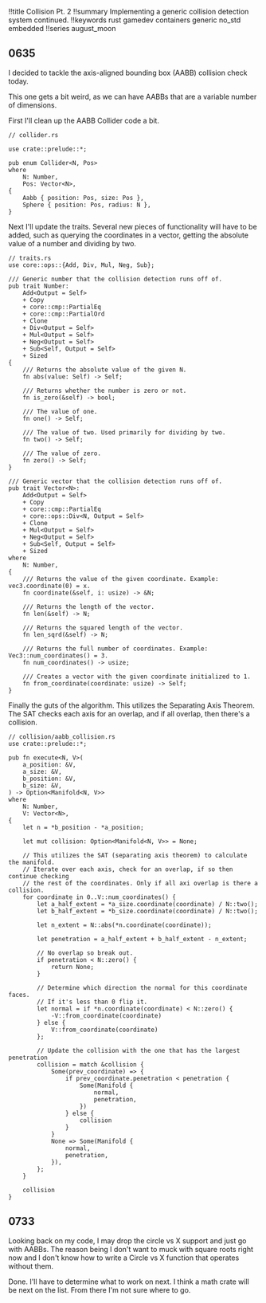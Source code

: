 !!title Collision Pt. 2
!!summary Implementing a generic collision detection system continued.
!!keywords rust gamedev containers generic no_std embedded
!!series august_moon

## 0635

I decided to tackle the axis-aligned bounding box (AABB) collision check today.

This one gets a bit weird, as we can have AABBs that are a variable number of dimensions.

First I'll clean up the AABB Collider code a bit. 

```
// collider.rs

use crate::prelude::*;

pub enum Collider<N, Pos>
where
    N: Number,
    Pos: Vector<N>,
{
    Aabb { position: Pos, size: Pos },
    Sphere { position: Pos, radius: N },
}
```

Next I'll update the traits. Several new pieces of functionality will have to be added, such as querying the coordinates in a vector, getting the absolute value of a number and dividing by two.

```
// traits.rs
use core::ops::{Add, Div, Mul, Neg, Sub};

/// Generic number that the collision detection runs off of.
pub trait Number:
    Add<Output = Self>
    + Copy
    + core::cmp::PartialEq
    + core::cmp::PartialOrd
    + Clone
    + Div<Output = Self>
    + Mul<Output = Self>
    + Neg<Output = Self>
    + Sub<Self, Output = Self>
    + Sized
{
    /// Returns the absolute value of the given N.
    fn abs(value: Self) -> Self;

    /// Returns whether the number is zero or not.
    fn is_zero(&self) -> bool;

    /// The value of one.
    fn one() -> Self;

    /// The value of two. Used primarily for dividing by two.
    fn two() -> Self;

    /// The value of zero.
    fn zero() -> Self;
}

/// Generic vector that the collision detection runs off of.
pub trait Vector<N>:
    Add<Output = Self>
    + Copy
    + core::cmp::PartialEq
    + core::ops::Div<N, Output = Self>
    + Clone
    + Mul<Output = Self>
    + Neg<Output = Self>
    + Sub<Self, Output = Self>
    + Sized
where
    N: Number,
{
    /// Returns the value of the given coordinate. Example: vec3.coordinate(0) = x.
    fn coordinate(&self, i: usize) -> &N;

    /// Returns the length of the vector.
    fn len(&self) -> N;

    /// Returns the squared length of the vector.
    fn len_sqrd(&self) -> N;

    /// Returns the full number of coordinates. Example: Vec3::num_coordinates() = 3.
    fn num_coordinates() -> usize;

    /// Creates a vector with the given coordinate initialized to 1.
    fn from_coordinate(coordinate: usize) -> Self;
}
```

Finally the guts of the algorithm. This utilizes the Separating Axis Theorem. The SAT checks each axis for an overlap, and if all overlap, then there's a collision.

```
// collision/aabb_collision.rs
use crate::prelude::*;

pub fn execute<N, V>(
    a_position: &V,
    a_size: &V,
    b_position: &V,
    b_size: &V,
) -> Option<Manifold<N, V>>
where
    N: Number,
    V: Vector<N>,
{
    let n = *b_position - *a_position;

    let mut collision: Option<Manifold<N, V>> = None;

    // This utilizes the SAT (separating axis theorem) to calculate the manifold.
    // Iterate over each axis, check for an overlap, if so then continue checking
    // the rest of the coordinates. Only if all axi overlap is there a collision.
    for coordinate in 0..V::num_coordinates() {
        let a_half_extent = *a_size.coordinate(coordinate) / N::two();
        let b_half_extent = *b_size.coordinate(coordinate) / N::two();

        let n_extent = N::abs(*n.coordinate(coordinate));

        let penetration = a_half_extent + b_half_extent - n_extent;

        // No overlap so break out.
        if penetration < N::zero() {
            return None;
        }

        // Determine which direction the normal for this coordinate faces.
        // If it's less than 0 flip it.
        let normal = if *n.coordinate(coordinate) < N::zero() {
            -V::from_coordinate(coordinate)
        } else {
            V::from_coordinate(coordinate)
        };

        // Update the collision with the one that has the largest penetration
        collision = match &collision {
            Some(prev_coordinate) => {
                if prev_coordinate.penetration < penetration {
                    Some(Manifold {
                        normal,
                        penetration,
                    })
                } else {
                    collision
                }
            }
            None => Some(Manifold {
                normal,
                penetration,
            }),
        };
    }

    collision
}
```


## 0733

Looking back on my code, I may drop the circle vs X support and just go with AABBs. The reason being I don't want to muck with square roots right now and I don't know how to write a Circle vs X function that operates without them.

Done. I'll have to determine what to work on next. I think a math crate will be next on the list. From there I'm not sure where to go.